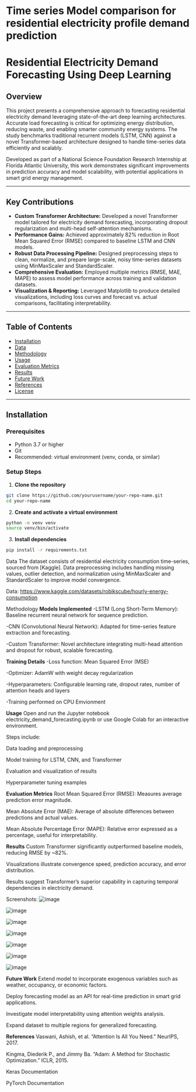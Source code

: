 # Time series Model comparison for residential electricity profile demand prediction
# Residential Electricity Demand Forecasting Using Deep Learning

## Overview

This project presents a comprehensive approach to forecasting residential electricity demand leveraging state-of-the-art deep learning architectures. Accurate load forecasting is critical for optimizing energy distribution, reducing waste, and enabling smarter community energy systems. The study benchmarks traditional recurrent models (LSTM, CNN) against a novel Transformer-based architecture designed to handle time-series data efficiently and scalably.

Developed as part of a National Science Foundation Research Internship at Florida Atlantic University, this work demonstrates significant improvements in prediction accuracy and model scalability, with potential applications in smart grid energy management.

---

## Key Contributions

- **Custom Transformer Architecture:** Developed a novel Transformer model tailored for electricity demand forecasting, incorporating dropout regularization and multi-head self-attention mechanisms.  
- **Performance Gains:** Achieved approximately 82% reduction in Root Mean Squared Error (RMSE) compared to baseline LSTM and CNN models.  
- **Robust Data Processing Pipeline:** Designed preprocessing steps to clean, normalize, and prepare large-scale, noisy time-series datasets using MinMaxScaler and StandardScaler.  
- **Comprehensive Evaluation:** Employed multiple metrics (RMSE, MAE, MAPE) to assess model performance across training and validation datasets.  
- **Visualization & Reporting:** Leveraged Matplotlib to produce detailed visualizations, including loss curves and forecast vs. actual comparisons, facilitating interpretability.

---

## Table of Contents

- [Installation](#installation)  
- [Data](#data)  
- [Methodology](#methodology)  
- [Usage](#usage)  
- [Evaluation Metrics](#evaluation-metrics)  
- [Results](#results)  
- [Future Work](#future-work)  
- [References](#references)  
- [License](#license)

---

## Installation

### Prerequisites

- Python 3.7 or higher  
- Git  
- Recommended: virtual environment (venv, conda, or similar)

### Setup Steps

1. **Clone the repository**

```bash
git clone https://github.com/yourusername/your-repo-name.git
cd your-repo-name
```
2. **Create and activate a virtual environment**
```bash
python -m venv venv
source venv/bin/activate
```
3. **Install dependencies**
```bash
pip install -r requirements.txt
```

Data
The dataset consists of residential electricity consumption time-series, sourced from [Kaggle]. Data preprocessing includes handling missing values, outlier detection, and normalization using MinMaxScaler and StandardScaler to improve model convergence.

Data: https://www.kaggle.com/datasets/robikscube/hourly-energy-consumption

Methodology
**Models Implemented**
-LSTM (Long Short-Term Memory): Baseline recurrent neural network for sequence prediction.

-CNN (Convolutional Neural Network): Adapted for time-series feature extraction and forecasting.

-Custom Transformer: Novel architecture integrating multi-head attention and dropout for robust, scalable forecasting.

**Training Details**
-Loss function: Mean Squared Error (MSE)

-Optimizer: AdamW with weight decay regularization

-Hyperparameters: Configurable learning rate, dropout rates, number of attention heads and layers

-Training performed on CPU Emvionment

**Usage**
Open and run the Jupyter notebook electricity_demand_forecasting.ipynb or use Google Colab for an interactive environment.

Steps include:

Data loading and preprocessing

Model training for LSTM, CNN, and Transformer

Evaluation and visualization of results

Hyperparameter tuning examples

**Evaluation Metrics**
Root Mean Squared Error (RMSE): Measures average prediction error magnitude.

Mean Absolute Error (MAE): Average of absolute differences between predictions and actual values.

Mean Absolute Percentage Error (MAPE): Relative error expressed as a percentage, useful for interpretability.

**Results**
Custom Transformer significantly outperformed baseline models, reducing RMSE by ~82%.

Visualizations illustrate convergence speed, prediction accuracy, and error distribution.

Results suggest Transformer’s superior capability in capturing temporal dependencies in electricity demand.

Screenshots: 
![image](https://github.com/user-attachments/assets/6199a3cf-d2ec-4676-8294-a5b4c3e03005)

![image](https://github.com/user-attachments/assets/282cde82-ee0c-4cfa-92ed-7a90d4e16919)

![image](https://github.com/user-attachments/assets/f40366e7-7f98-439f-8d5b-f9007a4f30f9)

![image](https://github.com/user-attachments/assets/56d6d781-d84c-43f8-82ad-0890b3002d93)

![image](https://github.com/user-attachments/assets/6bc0b892-5ff4-4ed9-ad3a-73402f1d4ba2)

![image](https://github.com/user-attachments/assets/0b4c940b-43e8-412d-b0d4-50de7231b2ad)

![image](https://github.com/user-attachments/assets/ba9d26a6-9327-4fa1-b01f-72ddbcfd7e10)

**Future Work**
Extend model to incorporate exogenous variables such as weather, occupancy, or economic factors.

Deploy forecasting model as an API for real-time prediction in smart grid applications.

Investigate model interpretability using attention weights analysis.

Expand dataset to multiple regions for generalized forecasting.

**References**
Vaswani, Ashish, et al. “Attention Is All You Need.” NeurIPS, 2017.

Kingma, Diederik P., and Jimmy Ba. “Adam: A Method for Stochastic Optimization.” ICLR, 2015.

Keras Documentation

PyTorch Documentation

